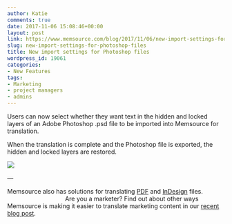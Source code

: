 ```yaml
---
author: Katie
comments: true
date: 2017-11-06 15:08:46+00:00
layout: post
link: https://www.memsource.com/blog/2017/11/06/new-import-settings-for-photoshop-files/
slug: new-import-settings-for-photoshop-files
title: New import settings for Photoshop files
wordpress_id: 19061
categories:
- New Features
tags:
- Marketing
- project managers
- admins
---
```


Users can now select whether they want text in the hidden and locked layers of an Adobe Photoshop .psd file to be imported into Memsource for translation.

When the translation is complete and the Photoshop file is exported, the hidden and locked layers are restored.



[![](https://www.memsource.com/wp-content/uploads/2017/11/PSD_import-2.png)](https://www.memsource.com/wp-content/uploads/2017/11/PSD_import-2.png)

—

Memsource also has solutions for translating [PDF](https://wiki.memsource.com/wiki/PDF) and [InDesign](https://wiki.memsource.com/wiki/Adobe_InDesign) files.                                              Are you a marketer? Find out about other ways Memsource is making it easier to translate marketing content in our [recent blog post](https://www.memsource.com/blog/2017/10/17/newest-memsource-features-for-marketers/).
